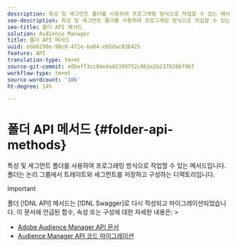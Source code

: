 ```yaml
---
description: 특성 및 세그먼트 폴더를 사용하여 프로그래밍 방식으로 작업할 수 있는 메서드입니다. 폴더는 논리 그룹에서 트레이트와 세그먼트를 저장하고 구성하는 디렉토리입니다.
seo-description: 특성 및 세그먼트 폴더를 사용하여 프로그래밍 방식으로 작업할 수 있는 메서드입니다. 폴더는 논리 그룹에서 트레이트와 세그먼트를 저장하고 구성하는 디렉토리입니다.
seo-title: 폴더 API 메서드
solution: Audience Manager
title: 폴더 API 메서드
uuid: ebb6290e-98c0-472e-ba04-eb5dac036425
feature: API
translation-type: tm+mt
source-git-commit: e05eff3cc04e4a82399752c862e2b2370286f96f
workflow-type: tm+mt
source-wordcount: '106'
ht-degree: 14%

---
```



# 폴더 API 메서드 {#folder-api-methods}

특성 및 세그먼트 폴더를 사용하여 프로그래밍 방식으로 작업할 수 있는 메서드입니다. 폴더는 논리 그룹에서 트레이트와 세그먼트를 저장하고 구성하는 디렉토리입니다.

<!-- api-folders.xml -->

>[!IMPORTANT]
>
>폴더 [!DNL API] 메서드는 [!DNL Swagger]로 다시 작성되고 마이그레이션되었습니다. 이 문서에 언급된 함수, 속성 또는 구성에 대한 자세한 내용은:  >
>* [Adobe Audience Manager API 문서](https://bank.demdex.com/portal/swagger/index.html)
>* [Audience Manager API 코드 마이그레이션](../../api/api-swagger-migration.md)